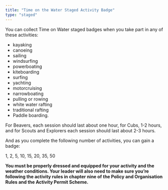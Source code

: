 ```yaml
---
title: "Time on the Water Staged Activity Badge"
type: "staged"
---
```


You can collect Time on Water staged badges when you take part in any of these activities:

* kayaking
* canoeing
* sailing
* windsurfing
* powerboating
* kiteboarding
* surfing
* yachting
* motorcruising
* narrowboating
* pulling or rowing
* white water rafting
* traditional rafting
* Paddle boarding.

For Beavers, each session should last about one hour, for Cubs, 1-2 hours, and for Scouts and Explorers each session should last about 2-3 hours.

And as you complete the following number of activities, you can gain a badge:

1, 2, 5, 10, 15, 20, 35, 50

**You must be properly dressed and equipped for your activity and the weather conditions. Your leader will also need to make sure you’re following the activity rules in chapter nine of the Policy and Organisation Rules and the Activity Permit Scheme.**